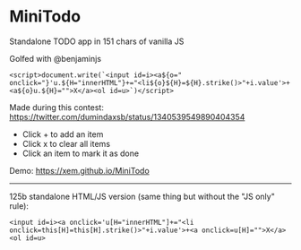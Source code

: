 MiniTodo
===

Standalone TODO app in 151 chars of vanilla JS

Golfed with @benjaminjs

```
<script>document.write(`<input id=i><a${o=" onclick="}'u.${H="innerHTML"}+="<li${o}${H}=${H}.strike()>"+i.value'>+<a${o}u.${H}="">X</a><ol id=u>`)</script>
```

Made during this contest: https://twitter.com/dumindaxsb/status/1340539549890404354

- Click + to add an item
- Click x to clear all items
- Click an item to mark it as done

Demo: https://xem.github.io/MiniTodo

<hr>

125b standalone HTML/JS version (same thing but without the "JS only" rule):

```
<input id=i><a onclick='u[H="innerHTML"]+="<li onclick=this[H]=this[H].strike()>"+i.value'>+<a onclick=u[H]="">X</a><ol id=u>
```